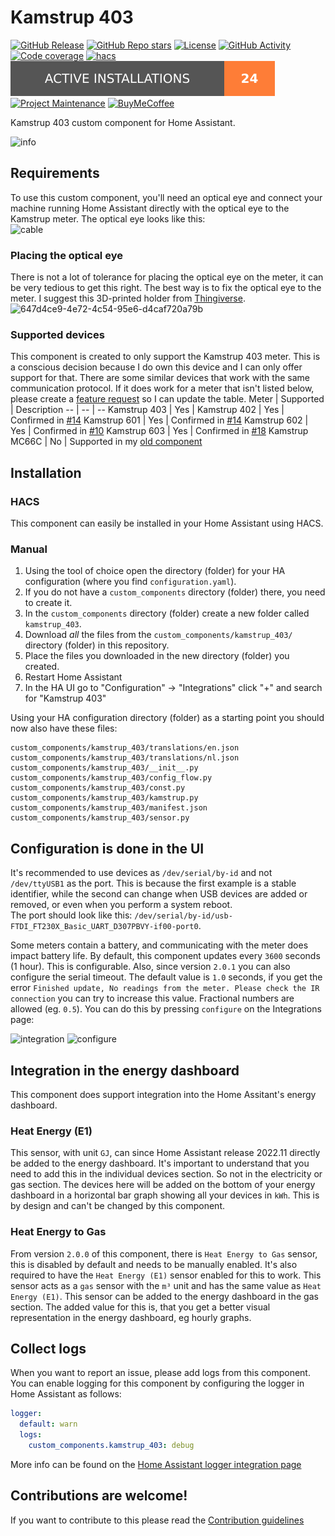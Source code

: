 # Kamstrup 403

[![GitHub Release][releases-shield]][releases]
[![GitHub Repo stars][stars-shield]][stars]
[![License][license-shield]](LICENSE)
[![GitHub Activity][commits-shield]][commits]
[![Code coverage][codecov-shield]][codecov]
[![hacs][hacs-shield]][hacs]
[![hacs][hacs-installs-shield]][hacs]
[![Project Maintenance][maintenance-shield]][maintainer]
[![BuyMeCoffee][buymecoffeebadge]][buymecoffee]

Kamstrup 403 custom component for Home Assistant.

<img width="660" alt="info" src="https://user-images.githubusercontent.com/2211503/200671065-201f84bc-0d01-4a87-8fd9-3da3beedfb5d.png">

## Requirements

To use this custom component, you'll need an optical eye and connect your machine running Home Assistant directly with the optical eye to the Kamstrup meter.
The optical eye looks like this:<br>
![cable](https://user-images.githubusercontent.com/2211503/136630069-9da49f09-6f9c-4618-8255-40195405f21a.jpg)

### Placing the optical eye

There is not a lot of tolerance for placing the optical eye on the meter, it can be very tedious to get this right. The best way is to fix the optical eye to the meter. I suggest this 3D-printed holder from [Thingiverse](https://www.thingiverse.com/thing:5615493).<br>
![647d4ce9-4e72-4c54-95e6-d4caf720a79b](https://user-images.githubusercontent.com/2211503/200637881-19fd9166-ea5c-4805-a127-4b9be87f2de5.jpeg)

### Supported devices

This component is created to only support the Kamstrup 403 meter. This is a conscious decision because I do own this device and I can only offer support for that. There are some similar devices that work with the same communication protocol. If it does work for a meter that isn't listed below, please create a [feature request](https://github.com/golles/ha-kamstrup_403/issues/new?template=supported_device.yaml) so I can update the table.
Meter | Supported | Description
-- | -- | --
Kamstrup 403 | Yes |
Kamstrup 402 | Yes | Confirmed in [#14](https://github.com/golles/ha-kamstrup_403/issues/27)
Kamstrup 601 | Yes | Confirmed in [#14](https://github.com/golles/ha-kamstrup_403/issues/14)
Kamstrup 602 | Yes | Confirmed in [#10](https://github.com/golles/ha-kamstrup_403/issues/10)
Kamstrup 603 | Yes | Confirmed in [#18](https://github.com/golles/ha-kamstrup_403/issues/18)
Kamstrup MC66C | No | Supported in my [old component](https://github.com/golles/Home-Assistant-Sensor-MC66C)


## Installation

### HACS

This component can easily be installed in your Home Assistant using HACS.


### Manual

1. Using the tool of choice open the directory (folder) for your HA configuration (where you find `configuration.yaml`).
2. If you do not have a `custom_components` directory (folder) there, you need to create it.
3. In the `custom_components` directory (folder) create a new folder called `kamstrup_403`.
4. Download _all_ the files from the `custom_components/kamstrup_403/` directory (folder) in this repository.
5. Place the files you downloaded in the new directory (folder) you created.
6. Restart Home Assistant
7. In the HA UI go to "Configuration" -> "Integrations" click "+" and search for "Kamstrup 403"

Using your HA configuration directory (folder) as a starting point you should now also have these files:

```text
custom_components/kamstrup_403/translations/en.json
custom_components/kamstrup_403/translations/nl.json
custom_components/kamstrup_403/__init__.py
custom_components/kamstrup_403/config_flow.py
custom_components/kamstrup_403/const.py
custom_components/kamstrup_403/kamstrup.py
custom_components/kamstrup_403/manifest.json
custom_components/kamstrup_403/sensor.py
```

## Configuration is done in the UI

It's recommended to use devices as `/dev/serial/by-id` and not `/dev/ttyUSB1` as the port. This is because the first example is a stable identifier, while the second can change when USB devices are added or removed, or even when you perform a system reboot.<br>
The port should look like this: `/dev/serial/by-id/usb-FTDI_FT230X_Basic_UART_D307PBVY-if00-port0`.

Some meters contain a battery, and communicating with the meter does impact battery life. By default, this component updates every `3600` seconds (1 hour). This is configurable. Also, since version `2.0.1` you can also configure the serial timeout. The default value is `1.0` seconds, if you get the error `Finished update, No readings from the meter. Please check the IR connection` you can try to increase this value. Fractional numbers are allowed (eg. `0.5`).
You can do this by pressing `configure` on the Integrations page:

<img width="300" alt="integration" src="https://user-images.githubusercontent.com/2211503/200671075-39c7a812-42a2-4a4d-8934-6ea37517a400.png"> <img width="300" alt="configure" src="https://user-images.githubusercontent.com/2211503/201747344-b019693a-1d88-4ca1-9a28-87fa24992e13.png">

## Integration in the energy dashboard

This component does support integration into the Home Assitant's energy dashboard.
### Heat Energy (E1)
This sensor, with unit `GJ`, can since Home Assistant release 2022.11 directly be added to the energy dashboard. It's important to understand that you need to add this in the individual devices section. So not in the electricity or gas section. The devices here will be added on the bottom of your energy dashboard in a horizontal bar graph showing all your devices in `kWh`. This is by design and can't be changed by this component.

### Heat Energy to Gas
From version `2.0.0` of this component, there is `Heat Energy to Gas` sensor, this is disabled by default and needs to be manually enabled. It's also required to have the `Heat Energy (E1)` sensor enabled for this to work.
This sensor acts as a `gas` sensor with the `m³` unit and has the same value as `Heat Energy (E1)`. This sensor can be added to the energy dashboard in the gas section. The added value for this is, that you get a better visual representation in the energy dashboard, eg hourly graphs.

## Collect logs

When you want to report an issue, please add logs from this component. You can enable logging for this component by configuring the logger in Home Assistant as follows:
```yaml
logger:
  default: warn
  logs:
    custom_components.kamstrup_403: debug
```
More info can be found on the [Home Assistant logger integration page](https://www.home-assistant.io/integrations/logger)

## Contributions are welcome!

If you want to contribute to this please read the [Contribution guidelines](CONTRIBUTING.md)


[buymecoffee]: https://www.buymeacoffee.com/golles
[buymecoffeebadge]: https://img.shields.io/badge/buy%20me%20a%20coffee-donate-yellow.svg?style=for-the-badge
[commits-shield]: https://img.shields.io/github/commit-activity/y/golles/ha-kamstrup_403.svg?style=for-the-badge
[codecov]: https://app.codecov.io/gh/golles/ha-kamstrup_403
[codecov-shield]: https://img.shields.io/codecov/c/github/golles/ha-kamstrup_403?style=for-the-badge
[commits]: https://github.com/golles/ha-kamstrup_403/commits/main
[hacs]: https://github.com/hacs/integration
[hacs-shield]: https://img.shields.io/badge/HACS-Default-orange.svg?style=for-the-badge
[hacs-installs-shield]: https://raw.githubusercontent.com/golles/ha-active-installation-badges/main/kamstrup_403.svg
[license-shield]: https://img.shields.io/github/license/golles/ha-kamstrup_403.svg?style=for-the-badge
[maintainer]: https://github.com/golles
[maintenance-shield]: https://img.shields.io/badge/maintainer-golles-blue.svg?style=for-the-badge
[releases-shield]: https://img.shields.io/github/release/golles/ha-kamstrup_403.svg?style=for-the-badge
[releases]: https://github.com/golles/ha-kamstrup_403/releases
[stars-shield]: https://img.shields.io/github/stars/golles/ha-kamstrup_403?style=for-the-badge
[stars]: https://github.com/golles/ha-kamstrup_403/stargazers
